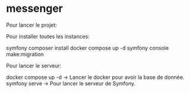 # messenger

Pour lancer le projet:

Pour installer toutes les instances:

symfony composer install
docker compose up -d
symfony console make:migration

Pour lancer le serveur:

docker compose up -d -> Lancer le docker pour avoir la base de donnée.
symfony serve -> Pour lancer le serveur de Symfony.
